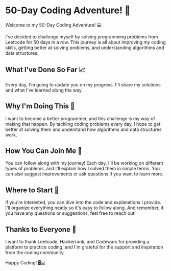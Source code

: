 # 50-Day Coding Adventure! 🚀

Welcome to my 50-Day Coding Adventure! 💻

I've decided to challenge myself by solving programming problems from Leetcode for 50 days in a row. This journey is all about improving my coding skills, getting better at solving problems, and understanding algorithms and data structures.

## What I've Done So Far 📈

Every day, I'm going to update you on my progress. I'll share my solutions and what I've learned along the way.

## Why I'm Doing This 🌟

I want to become a better programmer, and this challenge is my way of making that happen. By tackling coding problems every day, I hope to get better at solving them and understand how algorithms and data structures work.

## How You Can Join Me 🤔

You can follow along with my journey! Each day, I'll be working on different types of problems, and I'll explain how I solved them in simple terms. You can also suggest improvements or ask questions if you want to learn more.

## Where to Start 🚀

If you're interested, you can dive into the code and explanations I provide. I'll organize everything neatly so it's easy to follow along. And remember, if you have any questions or suggestions, feel free to reach out!

## Thanks to Everyone 🙏

I want to thank Leetcode, Hackerrank, and Codewars for providing a platform to practice coding, and I'm grateful for the support and inspiration from the coding community.

Happy Coding! 🖥💻
